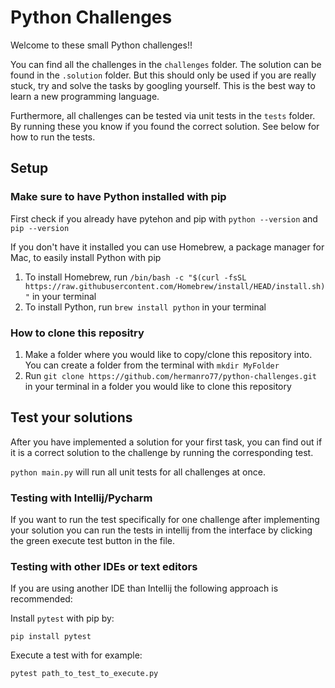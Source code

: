 # Python Challenges
Welcome to these small Python challenges!!
 
You can find all the challenges in the `challenges` folder. 
The solution can be found in the `.solution` folder. But this should only be used if you are really stuck, try and solve the tasks by googling yourself. This is the best way to learn a new programming language. 

Furthermore, all challenges can be tested via unit tests in the `tests` folder. 
By running these you know if you found the correct solution. See below for how to run the tests.

## Setup

### Make sure to have Python installed with pip

First check if you already have pytehon and pip with `python --version` and `pip --version`

If you don't have it installed you can use Homebrew, a package manager for Mac, to easily install Python with pip

1. To install Homebrew, run `/bin/bash -c "$(curl -fsSL https://raw.githubusercontent.com/Homebrew/install/HEAD/install.sh)"` in your terminal
2. To install Python, run `brew install python` in your terminal


### How to clone this repositry

1. Make a folder where you would like to copy/clone this repository into. You can create a folder from the terminal with `mkdir MyFolder`
2. Run `git clone https://github.com/hermanro77/python-challenges.git` in your terminal in a folder you would like to clone this repository 


## Test your solutions
After you have implemented a solution for your first task, you can find out if it is a correct solution to the challenge by running the corresponding test.

`python main.py` will run all unit tests for all challenges at once.

### Testing with Intellij/Pycharm
If you want to run the test specifically for one challenge after implementing your solution you can run the tests in intellij from the interface by clicking the green execute test button in the file.

### Testing with other IDEs or text editors
If you are using another IDE than Intellij the following approach is recommended:

Install `pytest` with pip by:

`pip install pytest`

Execute a test with for example:

`pytest path_to_test_to_execute.py` 
